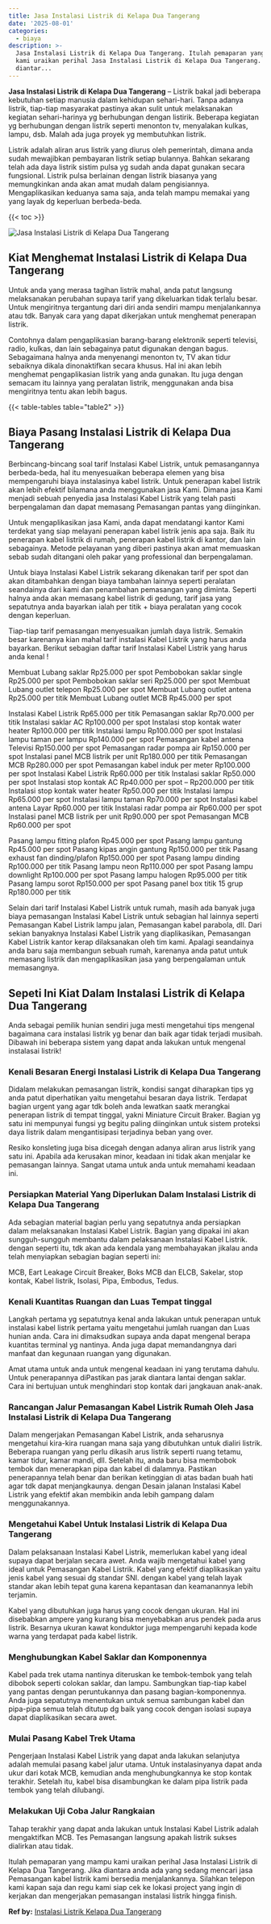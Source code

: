 ```yaml
---
title: Jasa Instalasi Listrik di Kelapa Dua Tangerang
date: '2025-08-01'
categories:
  - biaya
description: >-
  Jasa Instalasi Listrik di Kelapa Dua Tangerang. Itulah pemaparan yang mampu
  kami uraikan perihal Jasa Instalasi Listrik di Kelapa Dua Tangerang. Jika
  diantar...
---
```


**Jasa Instalasi Listrik di Kelapa Dua Tangerang** – Listrik bakal jadi beberapa kebutuhan setiap manusia dalam kehidupan sehari-hari. Tanpa adanya listrik, tiap-tiap masyarakat pastinya akan sulit untuk melaksanakan kegiatan sehari-harinya yg berhubungan dengan listirik. Beberapa kegiatan yg berhubungan dengan listrik seperti menonton tv, menyalakan kulkas, lampu, dsb. Malah ada juga proyek yg membutuhkan listrik.

Listrik adalah aliran arus listrik yang diurus oleh pemerintah, dimana anda sudah mewajibkan pembayaran listrik setiap bulannya. Bahkan sekarang telah ada daya listrik sistim pulsa yg sudah anda dapat gunakan secara fungsional. Listrik pulsa berlainan dengan listrik biasanya yang memungkinkan anda akan amat mudah dalam pengisiannya. Mengaplikasikan keduanya sama saja, anda telah mampu memakai yang yang layak dg keperluan berbeda-beda.

{{< toc >}}

![Jasa Instalasi Listrik di Kelapa Dua Tangerang](/images/instalasi-listrik-murah23.png)

## Kiat Menghemat Instalasi Listrik di Kelapa Dua Tangerang

Untuk anda yang merasa tagihan listrik mahal, anda patut langsung melaksanakan perubahan supaya tarif yang dikeluarkan tidak terlalu besar. Untuk mengiritnya tergantung dari diri anda sendiri mampu menjalankannya atau tdk. Banyak cara yang dapat dikerjakan untuk menghemat penerapan listrik.

Contohnya dalam pengaplikasian barang-barang elektronik seperti televisi, radio, kulkas, dan lain sebagainya patut digunakan dengan bagus. Sebagaimana halnya anda menyenangi menonton tv, TV akan tidur sebaiknya dikala dinonaktifkan secara khusus. Hal ini akan lebih menghemat pengaplikasian listrik yang anda gunakan. Itu juga dengan semacam itu lainnya yang peralatan listrik, menggunakan anda bisa mengiritnya tentu akan lebih bagus.

{{< table-tables table="table2" >}}

## Biaya Pasang Instalasi Listrik di Kelapa Dua Tangerang

Berbincang-bincang soal tarif Instalasi Kabel Listrik, untuk pemasangannya berbeda-beda, hal itu menyesuaikan beberapa elemen yang bisa mempengaruhi biaya instalasinya kabel listrik. Untuk penerapan kabel listrik akan lebih efektif bilamana anda menggunakan jasa Kami. Dimana jasa Kami menjadi sebuah penyedia jasa Instalasi Kabel Listrik yang telah pasti berpengalaman dan dapat memasang Pemasangan pantas yang diinginkan.

Untuk mengaplikasikan jasa Kami, anda dapat mendatangi kantor Kami terdekat yang siap melayani penerapan kabel listrik jenis apa saja. Baik itu penerapan kabel listrik di rumah, penerapan kabel listrik di kantor, dan lain sebagainya. Metode pelayanan yang diberi pastinya akan amat memuaskan sebab sudah ditangani oleh pakar yang professional dan berpengalaman.

Untuk biaya Instalasi Kabel Listrik sekarang dikenakan tarif per spot dan akan ditambahkan dengan biaya tambahan lainnya seperti peralatan seandainya dari kami dan penambahan pemasangan yang diminta. Seperti halnya anda akan memasang kabel listrik di gedung, tarif jasa yang sepatutnya anda bayarkan ialah per titik + biaya peralatan yang cocok dengan keperluan.

Tiap-tiap tarif pemasangan menyesuaikan jumlah daya listrik. Semakin besar karenanya kian mahal tarif instalasi Kabel Listrik yang harus anda bayarkan. Berikut sebagian daftar tarif Instalasi Kabel Listrik yang harus anda kenal !

Membuat Lubang saklar Rp25.000 per spot Pembobokan saklar single Rp25.000 per spot Pembobokan saklar seri Rp25.000 per spot Membuat Lubang outlet telepon Rp25.000 per spot Membuat Lubang outlet antena Rp25.000 per titik Membuat Lubang outlet MCB Rp45.000 per spot

Instalasi Kabel Listrik Rp65.000 per titik Pemasangan saklar Rp70.000 per titik Instalasi saklar AC Rp100.000 per spot Instalasi stop kontak water heater Rp100.000 per titik Instalasi lampu Rp100.000 per spot Instalasi lampu taman per lampu Rp140.000 per spot Pemasangan kabel antena Televisi Rp150.000 per spot Pemasangan radar pompa air Rp150.000 per spot Instalasi panel MCB listrik per unit Rp180.000 per titik Pemasangan MCB Rp280.000 per spot Pemasangan kabel induk per meter Rp100.000 per spot Instalasi Kabel Listrik Rp60.000 per titik Instalasi saklar Rp50.000 per spot Instalasi stop kontak AC Rp40.000 per spot – Rp200.000 per titik Instalasi stop kontak water heater Rp50.000 per titik Instalasi lampu Rp65.000 per spot Instalasi lampu taman Rp70.000 per spot Instalasi kabel antena Layar Rp60.000 per titik Instalasi radar pompa air Rp60.000 per spot Instalasi panel MCB listrik per unit Rp90.000 per spot Pemasangan MCB Rp60.000 per spot

Pasang lampu fitting plafon Rp45.000 per spot Pasang lampu gantung Rp45.000 per spot Pasang kipas angin gantung Rp150.000 per titik Pasang exhaust fan dinding/plafon Rp150.000 per spot Pasang lampu dinding Rp100.000 per titik Pasang lampu neon Rp110.000 per spot Pasang lampu downlight Rp100.000 per spot Pasang lampu halogen Rp95.000 per titik Pasang lampu sorot Rp150.000 per spot Pasang panel box titik 15 grup Rp180.000 per titik

Selain dari tarif Instalasi Kabel Listrik untuk rumah, masih ada banyak juga biaya pemasangan Instalasi Kabel Listrik untuk sebagian hal lainnya seperti Pemasangan Kabel Listrik lampu jalan, Pemasangan kabel parabola, dll. Dari sekian banyaknya Instalasi Kabel Listrik yang diaplikasikan, Pemasangan Kabel Listrik kantor kerap dilaksanakan oleh tim kami. Apalagi seandainya anda baru saja membangun sebuah rumah, karenanya anda patut untuk memasang listrik dan mengaplikasikan jasa yang berpengalaman untuk memasangnya.

## Sepeti Ini Kiat Dalam Instalasi Listrik di Kelapa Dua Tangerang


Anda sebagai pemilik hunian sendiri juga mesti mengetahui tips mengenal bagaimana cara instalasi listrik yg benar dan baik agar tidak terjadi musibah. Dibawah ini beberapa sistem yang dapat anda lakukan untuk mengenal instalasai listrik!

### Kenali Besaran Energi Instalasi Listrik di Kelapa Dua Tangerang

Didalam melakukan pemasangan listrik, kondisi sangat diharapkan tips yg anda patut diperhatikan yaitu mengetahui besaran daya listrik. Terdapat bagian urgent yang agar tdk boleh anda lewatkan saatk merangkai penerapan listrik di tempat tinggal, yakni Miniature Circuit Braker. Bagian yg satu ini mempunyai fungsi yg begitu paling diinginkan untuk sistem proteksi daya listrik dalam mengantisipasi terjadinya beban yang over.

Resiko konsleting juga bisa dicegah dengan adanya aliran arus listrik yang satu ini. Apabila ada kerusakan minor, keadaan ini tidak akan menjalar ke pemasangan lainnya. Sangat utama untuk anda untuk memahami keadaan ini.

### Persiapkan Material Yang Diperlukan Dalam Instalasi Listrik di Kelapa Dua Tangerang

Ada sebagian material bagian perlu yang sepatutnya anda persiapkan dalam melaksanakan Instalasi Kabel Listrik. Bagian yang dipakai ini akan sungguh-sungguh membantu dalam pelaksanaan Instalasi Kabel Listrik. dengan seperti itu, tdk akan ada kendala yang membahayakan jikalau anda telah menyiapkan sebagian bagian seperti ini:

MCB, Eart Leakage Circuit Breaker, Boks MCB dan ELCB, Sakelar, stop kontak, Kabel listrik, Isolasi, Pipa, Embodus, Tedus.

### Kenali Kuantitas Ruangan dan Luas Tempat tinggal

Langkah pertama yg sepatutnya kenal anda lakukan untuk penerapan untuk instalasi kabel listrik pertama yaitu mengetahui jumlah ruangan dan Luas hunian anda. Cara ini dimaksudkan supaya anda dapat mengenal berapa kuantitas terminal yg nantinya. Anda juga dapat memandangnya dari manfaat dan kegunaan ruangan yang digunakan.

Amat utama untuk anda untuk mengenal keadaan ini yang terutama dahulu. Untuk penerapannya diPastikan pas jarak diantara lantai dengan saklar. Cara ini bertujuan untuk menghindari stop kontak dari jangkauan anak-anak.

### Rancangan Jalur Pemasangan Kabel Listrik Rumah Oleh Jasa Instalasi Listrik di Kelapa Dua Tangerang

Dalam mengerjakan Pemasangan Kabel Listrik, anda seharusnya mengetahui kira-kira ruangan mana saja yang dibutuhkan untuk dialiri listrik. Beberapa ruangan yang perlu dikasih arus listrik seperti ruang tetamu, kamar tidur, kamar mandi, dll. Setelah itu, anda baru bisa membobok tembok dan menerapkan pipa dan kabel di dalamnya. Pastikan penerapannya telah benar dan berikan ketinggian di atas badan buah hati agar tdk dapat menjangkaunya. dengan Desain jalanan Instalasi Kabel Listrik yang efektif akan membikin anda lebih gampang dalam menggunakannya.

### Mengetahui Kabel Untuk Instalasi Listrik di Kelapa Dua Tangerang

Dalam pelaksanaan Instalasi Kabel Listrik, memerlukan kabel yang ideal supaya dapat berjalan secara awet. Anda wajib mengetahui kabel yang ideal untuk Pemasangan Kabel Listrik. Kabel yang efektif diaplikasikan yaitu jenis kabel yang sesuai dg standar SNI. dengan kabel yang telah layak standar akan lebih tepat guna karena kepantasan dan keamanannya lebih terjamin.

Kabel yang dibutuhkan juga harus yang cocok dengan ukuran. Hal ini disebabkan ampere yang kurang bisa menyebabkan arus pendek pada arus listrik. Besarnya ukuran kawat konduktor juga mempengaruhi kepada kode warna yang terdapat pada kabel listrik.

### Menghubungkan Kabel Saklar dan Komponennya

Kabel pada trek utama nantinya diteruskan ke tembok-tembok yang telah dibobok seperti colokan saklar, dan lampu. Sambungkan tiap-tiap kabel yang pantas dengan peruntukannya dan pasang bagian-komponennya. Anda juga sepatutnya menentukan untuk semua sambungan kabel dan pipa-pipa semua telah ditutup dg baik yang cocok dengan isolasi supaya dapat diaplikasikan secara awet.

### Mulai Pasang Kabel Trek Utama

Pengerjaan Instalasi Kabel Listrik yang dapat anda lakukan selanjutya adalah memulai pasang kabel jalur utama. Untuk instalasinyanya dapat anda ukur dari kotak MCB, kemudian anda menghubungkannya ke stop kontak terakhir. Setelah itu, kabel bisa disambungkan ke dalam pipa listrik pada tembok yang telah dilubangi.

### Melakukan Uji Coba Jalur Rangkaian

Tahap terakhir yang dapat anda lakukan untuk Instalasi Kabel Listrik adalah mengaktifkan MCB. Tes Pemasangan langsung apakah listrik sukses dialirkan atau tidak.

Itulah pemaparan yang mampu kami uraikan perihal Jasa Instalasi Listrik di Kelapa Dua Tangerang. Jika diantara anda ada yang sedang mencari jasa Pemasangan kabel listrik kami bersedia menjalankannya. Silahkan telepon kami kapan saja dan regu kami siap cek ke lokasi project yang ingin di kerjakan dan mengerjakan pemasangan instalasi listrik hingga finish.

**Ref by:** [Instalasi Listrik Kelapa Dua Tangerang](https://id.wikipedia.org/wiki/Instalasi)
